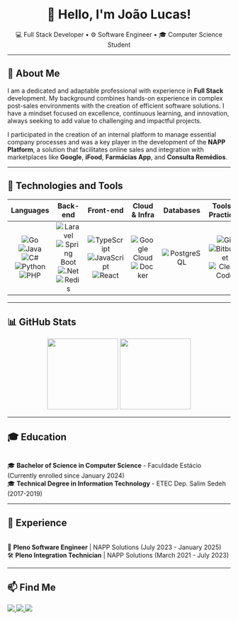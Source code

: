 <h1 align="center">👋 Hello, I'm João Lucas!</h1>

<p align="center">
  💻 Full Stack Developer • ⚙️ Software Engineer • 🎓 Computer Science Student
</p>

---

## 📖 About Me
I am a dedicated and adaptable professional with experience in **Full Stack** development. My background combines hands-on experience in complex post-sales environments with the creation of efficient software solutions. I have a mindset focused on excellence, continuous learning, and innovation, always seeking to add value to challenging and impactful projects.

I participated in the creation of an internal platform to manage essential company processes and was a key player in the development of the **NAPP Platform**, a solution that facilitates online sales and integration with marketplaces like **Google**, **iFood**, **Farmácias App**, and **Consulta Remédios**.

---

## 🚀 Technologies and Tools

| Languages | Back-end | Front-end | Cloud & Infra | Databases | Tools & Practices |
| :---: | :---: | :---: | :---: | :---: | :---: |
| ![Go](https://img.shields.io/badge/go-%2300ADD8.svg?style=for-the-badge&logo=go&logoColor=white) ![Java](https://img.shields.io/badge/java-%23ED8B00.svg?style=for-the-badge&logo=openjdk&logoColor=white) ![C#](https://img.shields.io/badge/c%23-%23239120.svg?style=for-the-badge&logo=c-sharp&logoColor=white) ![Python](https://img.shields.io/badge/python-3670A0?style=for-the-badge&logo=python&logoColor=ffdd54) ![PHP](https://img.shields.io/badge/php-%23777BB4.svg?style=for-the-badge&logo=php&logoColor=white) | ![Laravel](https://img.shields.io/badge/laravel-%23FF2D20.svg?style=for-the-badge&logo=laravel&logoColor=white) ![Spring Boot](https://img.shields.io/badge/spring_boot-6DB33F?style=for-the-badge&logo=springboot&logoColor=white) ![.Net](https://img.shields.io/badge/.NET-5C2D91?style=for-the-badge&logo=dot-net&logoColor=white) ![Redis](https://img.shields.io/badge/redis-%23DD0031.svg?style=for-the-badge&logo=redis&logoColor=white) | ![TypeScript](https://img.shields.io/badge/typescript-%23007ACC.svg?style=for-the-badge&logo=typescript&logoColor=white) ![JavaScript](https://img.shields.io/badge/javascript-%23323330.svg?style=for-the-badge&logo=javascript&logoColor=%23F7DF1E) ![React](https://img.shields.io/badge/react-%2320232a.svg?style=for-the-badge&logo=react&logoColor=%2361DAFB) | ![Google Cloud](https://img.shields.io/badge/Google_Cloud-4285F4?style=for-the-badge&logo=google-cloud&logoColor=white) ![Docker](https://img.shields.io/badge/docker-%230db7ed.svg?style=for-the-badge&logo=docker&logoColor=white) | ![PostgreSQL](https://img.shields.io/badge/postgres-%23316192.svg?style=for-the-badge&logo=postgresql&logoColor=white) | ![Git](https://img.shields.io/badge/git-%23F05033.svg?style=for-the-badge&logo=git&logoColor=white) ![Bitbucket](https://img.shields.io/badge/bitbucket-%230052CC.svg?style=for-the-badge&logo=bitbucket&logoColor=white) ![Clean Code](https://img.shields.io/badge/clean%20code-2496ED?style=for-the-badge) |

---
## 📊 GitHub Stats

<p align="center">
  <img src="https://github-readme-stats.vercel.app/api?username=JLucasBS&show_icons=true&theme=tokyonight" height="160"/>
  <img src="https://github-readme-stats.vercel.app/api/top-langs/?username=JLucasBS&layout=compact&theme=tokyonight" height="160"/>
</p>

---

## 🎓 Education

<br>🎓 **Bachelor of Science in Computer Science** - Faculdade Estácio (Currently enrolled since January 2024)
<br>🎓 **Technical Degree in Information Technology** - ETEC Dep. Salim Sedeh (2017-2019)

---

## 💼 Experience

<br>🚀 **Pleno Software Engineer** | NAPP Solutions (July 2023 - January 2025)
<br>🛠️ **Pleno Integration Technician** | NAPP Solutions (March 2021 - July 2023)

---

## 📫 Find Me
<p align="left">
  <a href="https://github.com/JLucasBS" target="_blank">
    <img src="https://img.shields.io/badge/GitHub-000000?style=for-the-badge&logo=github&logoColor=white"/>
  </a>
  <a href="https://www.linkedin.com/in/joaolucasbsantos/" target="_blank">
    <img src="https://img.shields.io/badge/LinkedIn-0077B5?style=for-the-badge&logo=linkedin&logoColor=white"/>
  </a>
  <a href="mailto:jlucasbs1@gmail.com" target="_blank">
    <img src="https://img.shields.io/badge/Email-D14836?style=for-the-badge&logo=gmail&logoColor=white"/>
  </a>
</p>
